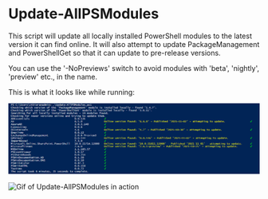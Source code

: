 # Update-AllPSModules

This script will update all locally installed PowerShell modules to the latest version it can find online. It will also attempt to update PackageManagement and PowerShellGet so that it can update to pre-release versions.

You can use the '-NoPreviews' switch to avoid modules with 'beta', 'nightly', 'preview' etc., in the name.

This is what it looks like while running:

![Image of Update-AllPSModules sample](https://github.com/kieranwalsh/img/blob/main/Update-AllPSModules%20Sample.png)

![Gif of Update-AllPSModules in action](https://github.com/kieranwalsh/img/blob/main/Update-AllPSModules.gif)